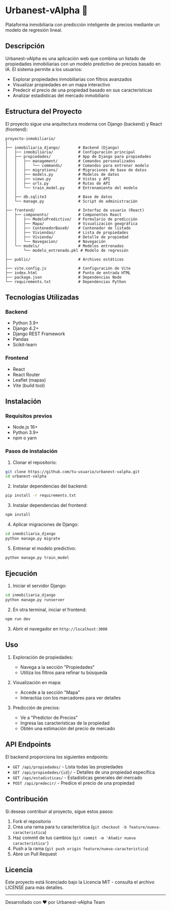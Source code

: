 # Urbanest-vAlpha 🏢

Plataforma inmobiliaria con predicción inteligente de precios mediante un modelo de regresión lineal.

## Descripción

Urbanest-vAlpha es una aplicación web que combina un listado de propiedades inmobiliarias con un modelo predictivo de precios basado en IA. El sistema permite a los usuarios:

- Explorar propiedades inmobiliarias con filtros avanzados
- Visualizar propiedades en un mapa interactivo
- Predecir el precio de una propiedad basado en sus características
- Analizar estadísticas del mercado inmobiliario

## Estructura del Proyecto

El proyecto sigue una arquitectura moderna con Django (backend) y React (frontend):

```
proyecto-inmobiliario/
│
├── inmobiliaria_django/        # Backend (Django)
│   ├── inmobiliaria/           # Configuración principal
│   ├── propiedades/            # App de Django para propiedades
│   │   ├── management/         # Comandos personalizados
│   │   │   └── commands/       # Comandos para entrenar modelo
│   │   ├── migrations/         # Migraciones de base de datos
│   │   ├── models.py           # Modelos de datos
│   │   ├── views.py            # Vistas y API
│   │   ├── urls.py             # Rutas de API
│   │   └── train_model.py      # Entrenamiento del modelo
│   │
│   ├── db.sqlite3              # Base de datos
│   └── manage.py               # Script de administración
│
├── frontend/                   # Interfaz de usuario (React)
│   ├── components/             # Componentes React
│   │   ├── ModeloPredictivo/   # Formulario de predicción
│   │   ├── Mapa/               # Visualización geográfica
│   │   ├── ContenedorBase0/    # Contenedor de listado
│   │   ├── Viviendas/          # Lista de propiedades
│   │   ├── Vivienda/           # Detalle de propiedad
│   │   └── Navegacion/         # Navegación
│   └── models/                 # Modelos entrenados
│       └── modelo_entrenado.pkl # Modelo de regresión
│
├── public/                     # Archivos estáticos
│
├── vite.config.js              # Configuración de Vite
├── index.html                  # Punto de entrada HTML
├── package.json                # Dependencias Node
└── requirements.txt            # Dependencias Python
```

## Tecnologías Utilizadas

### Backend
- Python 3.9+
- Django 4.2+
- Django REST Framework
- Pandas
- Scikit-learn

### Frontend
- React
- React Router
- Leaflet (mapas)
- Vite (build tool)

## Instalación

### Requisitos previos
- Node.js 16+
- Python 3.9+
- npm o yarn

### Pasos de instalación

1. Clonar el repositorio:
```bash
git clone https://github.com/tu-usuario/urbanest-valpha.git
cd urbanest-valpha
```

2. Instalar dependencias del backend:
```bash
pip install -r requirements.txt
```

3. Instalar dependencias del frontend:
```bash
npm install
```

4. Aplicar migraciones de Django:
```bash
cd inmobiliaria_django
python manage.py migrate
```

5. Entrenar el modelo predictivo:
```bash
python manage.py train_model
```

## Ejecución

1. Iniciar el servidor Django:
```bash
cd inmobiliaria_django
python manage.py runserver
```

2. En otra terminal, iniciar el frontend:
```bash
npm run dev
```

3. Abrir el navegador en `http://localhost:3000`

## Uso

1. Exploración de propiedades:
   - Navega a la sección "Propiedades"
   - Utiliza los filtros para refinar tu búsqueda

2. Visualización en mapa:
   - Accede a la sección "Mapa"
   - Interactúa con los marcadores para ver detalles

3. Predicción de precios:
   - Ve a "Predictor de Precios"
   - Ingresa las características de la propiedad
   - Obtén una estimación del precio de mercado

## API Endpoints

El backend proporciona los siguientes endpoints:

- `GET /api/propiedades/` - Lista todas las propiedades
- `GET /api/propiedades/{id}/` - Detalles de una propiedad específica
- `GET /api/estadisticas/` - Estadísticas generales del mercado
- `POST /api/predecir/` - Predice el precio de una propiedad

## Contribución

Si deseas contribuir al proyecto, sigue estos pasos:

1. Fork el repositorio
2. Crea una rama para tu característica (`git checkout -b feature/nueva-caracteristica`)
3. Haz commit de tus cambios (`git commit -m 'Añadir nueva característica'`)
4. Push a la rama (`git push origin feature/nueva-caracteristica`)
5. Abre un Pull Request

## Licencia

Este proyecto está licenciado bajo la Licencia MIT - consulta el archivo LICENSE para más detalles.

---

Desarrollado con ❤️ por Urbanest-vAlpha Team 